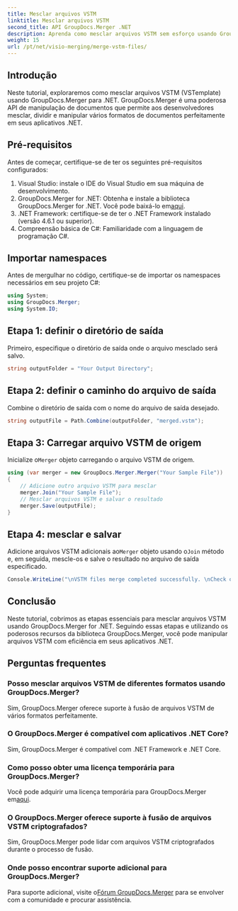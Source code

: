 ```yaml
---
title: Mesclar arquivos VSTM
linktitle: Mesclar arquivos VSTM
second_title: API GroupDocs.Merger .NET
description: Aprenda como mesclar arquivos VSTM sem esforço usando GroupDocs.Merger for .NET. Siga nosso tutorial passo a passo e suas capacidades de manipulação de documentos.
weight: 15
url: /pt/net/visio-merging/merge-vstm-files/
---
```

## Introdução
Neste tutorial, exploraremos como mesclar arquivos VSTM (VSTemplate) usando GroupDocs.Merger para .NET. GroupDocs.Merger é uma poderosa API de manipulação de documentos que permite aos desenvolvedores mesclar, dividir e manipular vários formatos de documentos perfeitamente em seus aplicativos .NET.
## Pré-requisitos
Antes de começar, certifique-se de ter os seguintes pré-requisitos configurados:
1. Visual Studio: instale o IDE do Visual Studio em sua máquina de desenvolvimento.
2.  GroupDocs.Merger for .NET: Obtenha e instale a biblioteca GroupDocs.Merger for .NET. Você pode baixá-lo em[aqui](https://releases.groupdocs.com/merger/net/).
3. .NET Framework: certifique-se de ter o .NET Framework instalado (versão 4.6.1 ou superior).
4. Compreensão básica de C#: Familiaridade com a linguagem de programação C#.

## Importar namespaces
Antes de mergulhar no código, certifique-se de importar os namespaces necessários em seu projeto C#:
```csharp
using System; 
using GroupDocs.Merger;
using System.IO;
```
## Etapa 1: definir o diretório de saída
Primeiro, especifique o diretório de saída onde o arquivo mesclado será salvo.
```csharp
string outputFolder = "Your Output Directory";
```
## Etapa 2: definir o caminho do arquivo de saída
Combine o diretório de saída com o nome do arquivo de saída desejado.
```csharp
string outputFile = Path.Combine(outputFolder, "merged.vstm");
```
## Etapa 3: Carregar arquivo VSTM de origem
 Inicialize o`Merger` objeto carregando o arquivo VSTM de origem.
```csharp
using (var merger = new GroupDocs.Merger.Merger("Your Sample File"))
{
    // Adicione outro arquivo VSTM para mesclar
    merger.Join("Your Sample File");
    // Mesclar arquivos VSTM e salvar o resultado
    merger.Save(outputFile);
}
```
## Etapa 4: mesclar e salvar
Adicione arquivos VSTM adicionais ao`Merger` objeto usando o`Join` método e, em seguida, mescle-os e salve o resultado no arquivo de saída especificado.
```csharp
Console.WriteLine("\nVSTM files merge completed successfully. \nCheck output in {0}", outputFolder);
```

## Conclusão
Neste tutorial, cobrimos as etapas essenciais para mesclar arquivos VSTM usando GroupDocs.Merger for .NET. Seguindo essas etapas e utilizando os poderosos recursos da biblioteca GroupDocs.Merger, você pode manipular arquivos VSTM com eficiência em seus aplicativos .NET.

## Perguntas frequentes
### Posso mesclar arquivos VSTM de diferentes formatos usando GroupDocs.Merger?
Sim, GroupDocs.Merger oferece suporte à fusão de arquivos VSTM de vários formatos perfeitamente.
### O GroupDocs.Merger é compatível com aplicativos .NET Core?
Sim, GroupDocs.Merger é compatível com .NET Framework e .NET Core.
### Como posso obter uma licença temporária para GroupDocs.Merger?
 Você pode adquirir uma licença temporária para GroupDocs.Merger em[aqui](https://purchase.groupdocs.com/temporary-license/).
### O GroupDocs.Merger oferece suporte à fusão de arquivos VSTM criptografados?
Sim, GroupDocs.Merger pode lidar com arquivos VSTM criptografados durante o processo de fusão.
### Onde posso encontrar suporte adicional para GroupDocs.Merger?
 Para suporte adicional, visite o[Fórum GroupDocs.Merger](https://forum.groupdocs.com/c/merger/32) para se envolver com a comunidade e procurar assistência.